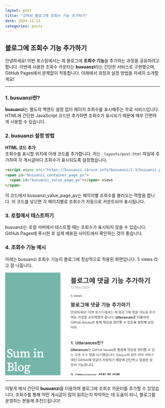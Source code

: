```yaml
---
layout: post
title: "깃허브 블로그에 조회수 기능 추가하기"
date: 2024-11-13
categories: posts
---
```


## 블로그에 조회수 기능 추가하기

안녕하세요! 이번 포스팅에서는 제 블로그에 **조회수 기능**을 추가하는 과정을 공유하려고 합니다. 이번에 사용한 조회수 카운터는 **busuanzi**라는 간단한 서비스로 구현했으며, GitHub Pages에서 문제없이 작동합니다. 아래에서 과정과 설정 방법을 자세히 소개할게요!

---

### 1. busuanzi란?

**busuanzi**는 별도의 백엔드 설정 없이 페이지 조회수를 표시해주는 무료 서비스입니다. HTML에 간단한 JavaScript 코드만 추가하면 조회수가 표시되기 때문에 매우 간편하게 사용할 수 있습니다.

### 2. busuanzi 설정 방법

**HTML 코드 추가**  
조회수를 표시할 위치에 아래 코드를 추가합니다. 저는 `_layouts/post.html` 파일에 추가하여 각 게시글마다 조회수가 표시되도록 설정했습니다.

```html
<script async src="https://busuanzi.ibruce.info/busuanzi/2.3/busuanzi.pure.mini.js"></script>
<span id="busuanzi_container_page_pv">
  <span id="busuanzi_value_page_pv"></span> views
</span>
```

이 코드에서 busuanzi_value_page_pv는 페이지별 조회수를 불러오는 역할을 합니다. 이 코드를 넣으면 각 페이지별로 조회수가 자동으로 카운트되어 표시됩니다.

### 3. 로컬에서 테스트하기
busuanzi는 로컬 서버에서 테스트할 때는 조회수가 표시되지 않을 수 있습니다. GitHub Pages에 푸시한 후 실제 배포된 사이트에서 확인하는 것이 좋습니다.

### 4. 조회수 기능 예시
아래는 busuanzi 조회수 기능이 블로그에 정상적으로 적용된 화면입니다. 5 views 라고 잘 나옵니다.

![조회수 기능 추가 화면](/assets/view.png)

---

이렇게 해서 간단히 **busuanzi**를 이용하여 블로그에 조회수 카운터를 추가할 수 있었습니다. 조회수를 통해 어떤 게시글이 많이 읽히는지 파악하는 데 도움이 되니, 블로그를 운영하는 분들께 추천드립니다!


